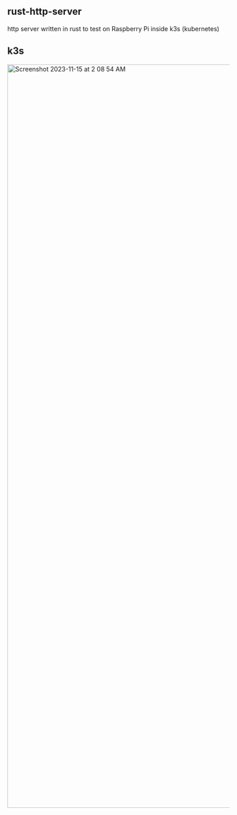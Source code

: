 ## rust-http-server
http server written in rust to test on Raspberry Pi inside k3s (kubernetes)

## k3s
<img width="1680" alt="Screenshot 2023-11-15 at 2 08 54 AM" src="https://github.com/jha-prateek/rust-http-server/assets/21065903/29f1bc18-6a68-4f99-80ae-d6cc14e0a5bf">
